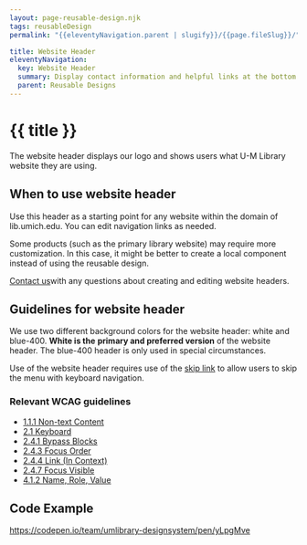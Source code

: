 ```yaml
---
layout: page-reusable-design.njk
tags: reusableDesign
permalink: "{{eleventyNavigation.parent | slugify}}/{{page.fileSlug}}/"

title: Website Header
eleventyNavigation:
  key: Website Header
  summary: Display contact information and helpful links at the bottom of a website.
  parent: Reusable Designs
---
```


# {{ title }}

The website header displays our logo and shows users what U-M Library website they are using.

## When to use website header

Use this header as a starting point for any website within the domain of lib.umich.edu. You can edit navigation links as needed.

Some products (such as the primary library website) may require more customization. In this case, it might be better to create a local component instead of using the reusable design.

[Contact us](about/get-in-touch/)with any questions about creating and editing website headers.

## Guidelines for website header

We use two different background colors for the website header: white and blue-400. **White is the** **primary and preferred version** of the website header. The blue-400 header is only used in special circumstances.

Use of the website header requires use of the [skip link](/reusable-designs/skip-link/) to allow users to skip the menu with keyboard navigation.

### Relevant WCAG guidelines

* [1.1.1 Non-text Content](https://www.w3.org/WAI/WCAG22/Understanding/non-text-content)  
* [2.1 Keyboard](https://www.w3.org/WAI/WCAG22/Understanding/keyboard-accessible.html)  
* [2.4.1 Bypass Blocks](https://www.w3.org/WAI/WCAG22/Understanding/bypass-blocks)  
* [2.4.3 Focus Order](https://www.w3.org/WAI/WCAG22/Understanding/focus-order)  
* [2.4.4 Link (In Context)](https://www.w3.org/WAI/WCAG22/Understanding/link-purpose-in-context)  
* [2.4.7 Focus Visible](https://www.w3.org/WAI/WCAG22/Understanding/focus-visible)  
* [4.1.2 Name, Role, Value](https://www.w3.org/WAI/WCAG21/Understanding/name-role-value)

## Code Example

https://codepen.io/team/umlibrary-designsystem/pen/yLpgMve
